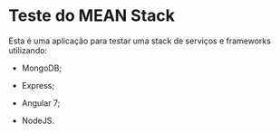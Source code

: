 # Teste do MEAN Stack

Esta é uma aplicação para testar uma stack de serviços e frameworks utilizando:

- MongoDB;

- Express;

- Angular 7;

- NodeJS.